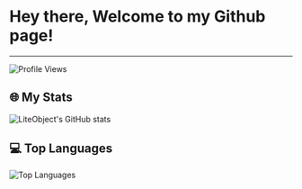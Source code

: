 # Hey there, Welcome to my Github page!

---

![Profile Views](https://komarev.com/ghpvc/?username=LiteObject&color=brightgreen)

## 🌐 My Stats
![LiteObject's GitHub stats](https://github-readme-stats.vercel.app/api?username=LiteObject&show_icons=true&rank_icon=github&locale=en)

## 💻 Top Languages
![Top Languages](https://github-readme-stats.vercel.app/api/top-languages/?username=LiteObject&layout=compact&hide_border=true&langs_count=10&show_icons=true&theme=transparent)
